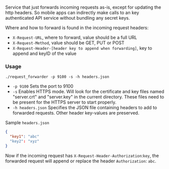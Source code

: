 Service that just forwards incoming requests as-is, except for updating the http headers.
So mobile apps can indirectly make calls to an key authenticated API service without bundling any secret keys.

Where and how to forward is found in the incoming request headers:

- `X-Request-URL`, where to forward, value should be a full URL
- `X-Request-Method`, value should be GET, PUT or POST
- `X-Request-Header-[header key to append when forwarding]`, key to append and keyID of the value 

### Usage 

`./request_forwarder -p 9100 -s -h headers.json`
- `-p 9100` Sets the port to 9100
- `-s` Enables HTTPS mode. Will look for the certificate and key files named "server.crt" and "server.key" in the current directory. These files need to be present for the HTTPS server to start properly.
- `-h headers.json` Specifies the JSON file containing headers to add to forwarded requests. Other header key-values are preserved.

Sample `headers.json`
```json
{
  "key1": "abc"
  "key2": "xyz"
}
```

Now if the incoming request has `X-Request-Header-Authorization`:`key`, the forwarded request will append or replace the header `Authorization`: `abc`.

